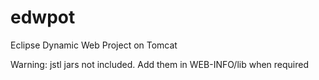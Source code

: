 # edwpot
Eclipse Dynamic Web Project on Tomcat

Warning: jstl jars not included. Add them in WEB-INFO/lib when required
